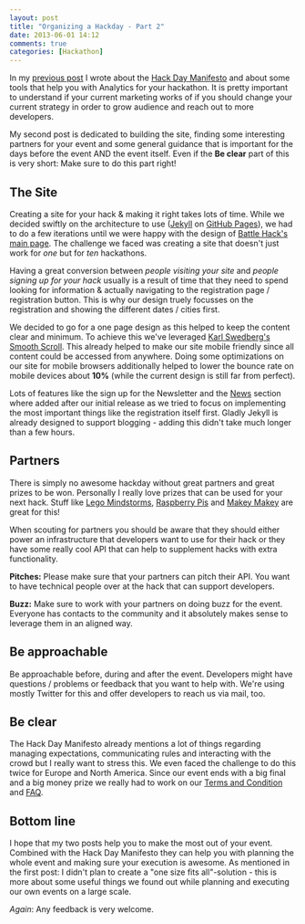 ```yaml
---
layout: post
title: "Organizing a Hackday - Part 2"
date: 2013-06-01 14:12
comments: true
categories: [Hackathon]
---
```

In my [previous post](http://timmesserschmidt.com/blog/2013/05/29/organizing-a-hackday-part1/) I wrote about the [Hack Day Manifesto](http://hackdaymanifesto.com/) and about some tools that help you with Analytics for your hackathon. It is pretty important to understand if your current marketing works of if you should change your current strategy in order to grow audience and reach out to more developers.

My second post is dedicated to building the site, finding some interesting partners for your event and some general guidance that is important for the days before the event AND the event itself. Even if the **Be clear** part of this is very short: Make sure to do this part right!
<!-- more -->

The Site
---
Creating a site for your hack & making it right takes lots of time. While we decided swiftly on the architecture to use ([Jekyll](http://jekyllrb.com/) on [GitHub Pages](http://pages.github.com/)), we had to do a few iterations until we were happy with the design of [Battle Hack's main page](http://battlehack.org). The challenge we faced was creating a site that doesn't just work for *one* but for *ten* hackathons.

Having a great conversion between *people visiting your site* and *people signing up for your hack* usually is a result of time that they need to spend looking for information & actually navigating to the registration page / registration button. This is why our design truely focusses on the registration and showing the different dates / cities first.

We decided to go for a one page design as this helped to keep the content clear and minimum. To achieve this we've leveraged [Karl Swedberg's Smooth Scroll](http://github.com/kswedberg/jquery-smooth-scroll). This already helped to make our site mobile friendly since all content could be accessed from anywhere. Doing some optimizations on our site for mobile browsers additionally helped to lower the bounce rate on mobile devices about **10%** (while the current design is still far from perfect).

Lots of features like the sign up for the Newsletter and the [News](http://battlehack.org/news/) section where added after our initial release as we tried to focus on implementing the most important things like the registration itself first. Gladly Jekyll is already designed to support blogging - adding this didn't take much longer than a few hours.

Partners
---
There is simply no awesome hackday without great partners and great prizes to be won. Personally I really love prizes that can be used for your next hack. Stuff like [Lego Mindstorms](http://mindstorms.lego.com/), [Raspberry Pis](http://www.raspberrypi.org/) and [Makey Makey](http://www.makeymakey.com/) are great for this!

When scouting for partners you should be aware that they should either power an infrastructure that developers want to use for their hack or they have some really cool API that can help to supplement hacks with extra functionality.

**Pitches:**
Please make sure that your partners can pitch their API. You want to have technical people over at the hack that can support developers.

**Buzz:**
Make sure to work with your partners on doing buzz for the event. Everyone has contacts to the community and it absolutely makes sense to leverage them in an aligned way.

Be approachable
---
Be approachable before, during and after the event. Developers might have questions / problems or feedback that you want to help with. We're using mostly Twitter for this and offer developers to reach us via mail, too.

Be clear
---
The Hack Day Manifesto already mentions a lot of things regarding managing expectations, communicating rules and interacting with the crowd but I really want to stress this. We even faced the challenge to do this twice for Europe and North America. Since our event ends with a big final and a big money prize we really had to work on our [Terms and Condition](http://battlehack.org/#rules) and [FAQ](http://battlehack.org/#faq).

Bottom line
---
I hope that my two posts help you to make the most out of your event. Combined with the Hack Day Manifesto they can help you with planning the whole event and making sure your execution is awesome. As mentioned in the first post: I didn't plan to create a "one size fits all"-solution - this is more about some useful things we found out while planning and executing our own events on a large scale.

*Again*: Any feedback is very welcome.